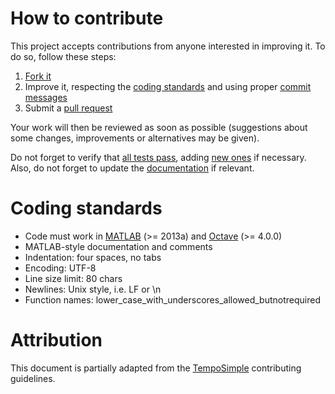 # How to contribute

This project accepts contributions from anyone interested in improving it. To
do so, follow these steps:

1. [Fork it](https://github.com/fakenmc/micompm/fork)
2. Improve it, respecting the <a href="#codstand">coding standards</a> and
using proper [commit messages](https://chris.beams.io/posts/git-commit/)
3. Submit a [pull request](https://help.github.com/articles/creating-a-pull-request)

Your work will then be reviewed as soon as possible (suggestions about some
changes, improvements or alternatives may be given).

Do not forget to verify that
[all tests pass](https://github.com/fakenmc/micompm/blob/master/docs/userguide.md#unittests),
adding [new ones](https://github.com/fakenmc/micompm/tree/master/tests) if
necessary. Also, do not forget to update the [documentation](docs/userguide.md)
if relevant.

<a name="codstand" />

# Coding standards

* Code must work in [MATLAB] (>= 2013a) and [Octave] (>= 4.0.0)
* MATLAB-style documentation and comments
* Indentation: four spaces, no tabs
* Encoding: UTF-8
* Line size limit: 80 chars
* Newlines: Unix style, i.e. LF or \n
* Function names: lower_case_with_underscores_allowed_butnotrequired

# Attribution

This document is partially adapted from the [TempoSimple](https://github.com/gnugat-legacy/tempo-simple/blob/master/CONTRIBUTING.m)
contributing guidelines.

[MATLAB]: http://www.mathworks.com/products/matlab/
[Octave]: https://gnu.org/software/octave/
